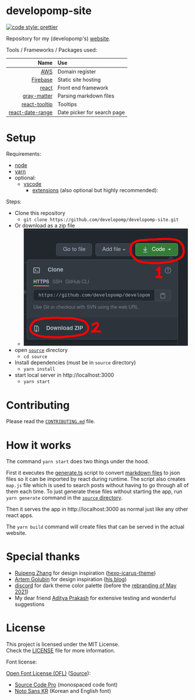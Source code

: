 # developomp-site

[![code style: prettier](https://img.shields.io/badge/code_style-prettier-ff69b4.svg?style=flat-square)](https://github.com/prettier/prettier)

Repository for my (developomp's) <a href="https://developomp.com" target="_blank">website</a>.

Tools / Frameworks / Packages used:

|                                                               Name | Use                         |
| -----------------------------------------------------------------: | :-------------------------- |
|                                      [AWS](https://aws.amazon.com) | Domain register             |
|                            [Firebase](https://firebase.google.com) | Static site hosting         |
|                                       [react](https://reactjs.org) | Front end framework         |
|        [gray-matter](https://github.com/jonschlinkert/gray-matter) | Parsing markdown files      |
|           [react-tooltip](https://github.com/wwayne/react-tooltip) | Tooltips                    |
| [react-date-range](https://github.com/hypeserver/react-date-range) | Date picker for search page |

# Setup

Requirements:

-   [node](https://nodejs.org)
-   [yarn](https://github.com/yarnpkg/yarn)
-   optional:
    -   [vscode](https://code.visualstudio.com)
        -   [extensions](./.vscode/extensions.json) (also optional but highly recommended):

Steps:

-   Clone this repository
    -   `git clone https://github.com/developomp/developomp-site.git`
-   Or download as a zip file
    -   ![download procedure](./downloading.png)
-   open [`source`](./source) directory
    -   `cd source`
-   Install dependencies (must be in `source` directory)
    -   `yarn install`
-   start local server in http://localhost:3000
    -   `yarn start`

# Contributing

Please read the [`CONTRIBUTING.md`](./CONTRIBUTING.md) file.

# How it works

The command `yarn start` does two things under the hood.

First it executes the [generate.ts](./source/generate.ts) script to convert [markdown files](./source/markdown) to json files so it can be imported by react during runtime. The script also creates `map.js` file which is used to search posts without having to go through all of them each time. To just generate these files without starting the app, run `yarn generate` command in the [`source` directory](./source).

Then it serves the app in http://localhost:3000 as normal just like any other react apps.

The `yarn build` command will create files that can be served in the actual website.

# Special thanks

-   [Ruipeng Zhang](https://github.com/ppoffice) for design inspiration ([hexo-icarus-theme](https://github.com/ppoffice/hexo-theme-icarus))
-   [Artem Golubin](https://github.com/rushter) for design inspiration ([his blog](https://rushter.com/blog))
-   [discord](http://discord.com) for dark theme color palette (before the [rebranding of May 2021](https://blog.discord.com/how-were-making-discord-more-welcoming-for-everyone-ee152f198c60))
-   My dear friend [Aditya Prakash](https://github.com/AdityaPrakash-26) for extensive testing and wonderful suggestions

# License

This project is licensed under the MIT License.<br>
Check the [LICENSE](./LICENSE) file for more information.

Font license:

[Open Font License (OFL)](./LICENSE_OFL) ([Source](https://scripts.sil.org/cms/scripts/page.php?site_id=nrsi&id=OFL#5667e9e4)):

-   [Source Code Pro](https://fonts.google.com/specimen/Source+Code+Pro?query=source+code+pro) (monospaced code font)
-   [Noto Sans KR](https://fonts.google.com/specimen/Noto+Sans+KR) (Korean and English font)
